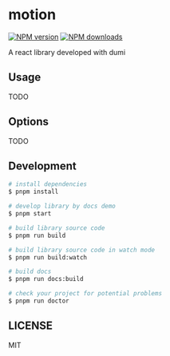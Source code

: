 # motion

[![NPM version](https://img.shields.io/npm/v/motion.svg?style=flat)](https://npmjs.org/package/motion)
[![NPM downloads](http://img.shields.io/npm/dm/motion.svg?style=flat)](https://npmjs.org/package/motion)

A react library developed with dumi

## Usage

TODO

## Options

TODO

## Development

```bash
# install dependencies
$ pnpm install

# develop library by docs demo
$ pnpm start

# build library source code
$ pnpm run build

# build library source code in watch mode
$ pnpm run build:watch

# build docs
$ pnpm run docs:build

# check your project for potential problems
$ pnpm run doctor
```

## LICENSE

MIT
